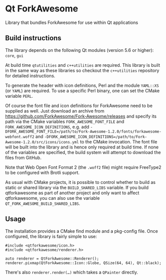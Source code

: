 # Qt ForkAwesome
Library that bundles ForkAwesome for use within Qt applications

## Build instructions
The library depends on the following Qt modules (version 5.6 or higher):
`core`, `gui`

At build time `qtutilities` and `c++utilities` are required. This library is
built in the same way as these libraries so checkout the `c++utilities`
repository for detailed instructions.

To generate the header with icon definitions, Perl and the module `YAML::XS` (or
`YAML`) are required. To use a specific Perl binary, one can set the CMake
variable `PERL`.

Of course the font file and icon definitions for ForkAwesome need to be
supplied as well.
Just download an archive from https://github.com/ForkAwesome/Fork-Awesome/releases
and specify its path via the CMake variables `FORK_AWESOME_FONT_FILE`
and `FORK_AWESOME_ICON_DEFINITIONS`, e.g. add
`-DFORK_AWESOME_FONT_FILE=/path/to/Fork-Awesome-1.2.0/fonts/forkawesome-webfont.woff2`
and
`-DFORK_AWESOME_ICON_DEFINITIONS=/path/to/Fork-Awesome-1.2.0/src/icons/icons.yml`
to the CMake invocation. The font file will be built into the library and
is hence only required at build time. If none of the variables are specified,
the build system will attempt to download the files from GitHub.

Note that Web Open Font Format 2 (the `.woff2` file) might require FreeType2 to
be configured with Brotli support.

As usual with CMake projects, it is possible to control whether to build as
static or shared library via the `BUILD_SHARED_LIBS` variable. If you build
qtforkawesome as part of another project and only want to affect qtforkawesome,
you can also use the variable `QT_FORK_AWESOME_BUILD_SHARED_LIBS`.

## Usage
The installation provides a CMake find module and a pkg-config file. Once
configured, the library is fairly simple to use:

```
#include <qtforkawesome/icon.h>
#include <qtforkawesome/renderer.h>

auto renderer = QtForkAwesome::Renderer();
renderer.pixmap(QtForkAwesome::Icon::Globe, QSize(64, 64), Qt::black);
```

There's also `renderer.render(…)` which takes a `QPainter` directly.
